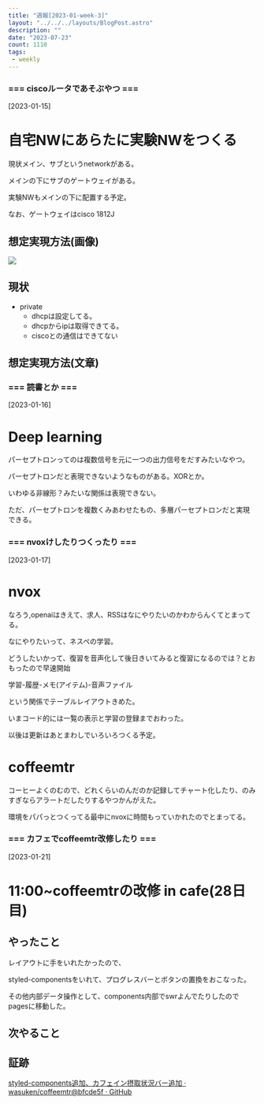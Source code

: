 ```yaml
---
title: "週報[2023-01-week-3]"
layout: "../../../layouts/BlogPost.astro"
description: ""
date: "2023-07-23"
count: 1110
tags:
 - weekly
---
```





### === ciscoルータであそぶやつ ===

[2023-01-15]

# 自宅NWにあらたに実験NWをつくる

現状メイン、サブというnetworkがある。

メインの下にサブのゲートウェイがある。

実験NWもメインの下に配置する予定。

なお、ゲートウェイはcisco 1812J

## 想定実現方法(画像)

![](nw.png)

## 現状

- private
  - dhcpは設定してる。
  - dhcpからipは取得できてる。
  - ciscoとの通信はできてない

## 想定実現方法(文章)


### === 読書とか ===

[2023-01-16]

# Deep learning

パーセプトロンってのは複数信号を元に一つの出力信号をだすみたいなやつ。

パーセプトロンだと表現できないようなものがある。XORとか。

いわゆる非線形？みたいな関係は表現できない。

ただ、パーセプトロンを複数くみあわせたもの、多層パーセプトロンだと実現できる。


### === nvoxけしたりつくったり ===

[2023-01-17]

# nvox

なろう,openaiはきえて、求人、RSSはなにやりたいのかわからんくてとまってる。

なにやりたいって、ネスペの学習。

どうしたいかって、復習を音声化して後日きいてみると復習になるのでは？とおもったので早速開始

学習-履歴-メモ(アイテム)-音声ファイル

という関係でテーブルレイアウトきめた。

いまコード的には一覧の表示と学習の登録までおわった。

以後は更新はあとまわしでいろいろつくる予定。

# coffeemtr

コーヒーよくのむので、どれくらいのんだのか記録してチャート化したり、のみすぎならアラートだしたりするやつかんがえた。

環境をパパっとつくってる最中にnvoxに時間もっていかれたのでとまってる。


### === カフェでcoffeemtr改修したり ===

[2023-01-21]

# 11:00~coffeemtrの改修 in cafe(28日目)

## やったこと

レイアウトに手をいれたかったので、

styled-componentsをいれて、プログレスバーとボタンの置換をおこなった。

その他内部データ操作として、components内部でswrよんでたりしたのでpagesに移動した。

## 次やること



## 証跡

[styled-components追加、カフェイン摂取状況バー追加 · wasuken/coffeemtr@bfcde5f · GitHub](https://github.com/wasuken/coffeemtr/commit/bfcde5f5611b92679df1bc4102eb9ace3296ac87#diff-88a36bc7a53bfa58c6f451464798d631d785160dfacfdaf9479be7a0b1d7e5e5)
